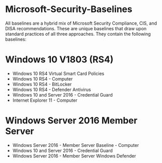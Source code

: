 # Microsoft-Security-Baselines

All baselines are a hybrid mix of Microsoft Security Compliance, CIS, and DISA recommendations. These are unique baselines that draw upon standard practices of all three approaches. They contain the following baselines:

Windows 10 V1803 (RS4)
=================
- Windows 10 RS4 Virtual Smart Card Policies
- Windows 10 RS4 - Computer
- Windows 10 RS4 - BitLocker
- Windows 10 RS4 - Defender Antivirus
- Windows 10 and Server 2016 - Credential Guard
- Internet Explorer 11 - Computer

Windows Server 2016 Member Server
=================
- Windows Server 2016 - Member Server Baseline - Computer
- Windows 10 and Server 2016 - Credential Guard
- Windows Server 2016 - Member Server Windows Defender
